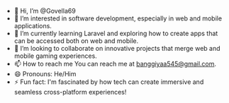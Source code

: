 - 👋 Hi, I’m @Govella69
- 👀 I’m interested in software development, especially in web and mobile applications.
- 🌱 I’m currently learning Laravel and exploring how to create apps that can be accessed both on web and mobile.
- 💞️ I’m looking to collaborate on innovative projects that merge web and mobile gaming experiences.
- 📫 How to reach me You can reach me at banggiyaa545@gmail.com.
- 😄 Pronouns: He/Him
- ⚡ Fun fact: I'm fascinated by how tech can create immersive and seamless cross-platform experiences!

<!---
Govella69/Govella69 is a ✨ special ✨ repository because its `README.md` (this file) appears on your GitHub profile.
You can click the Preview link to take a look at your changes.
--->

